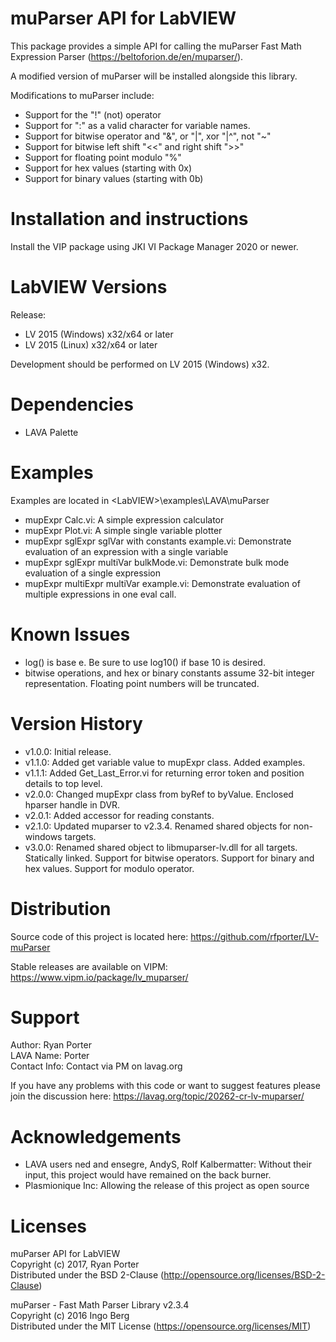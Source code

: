 # muParser API for LabVIEW

This package provides a simple API for calling the muParser Fast Math Expression Parser (https://beltoforion.de/en/muparser/).

A modified version of muParser will be installed alongside this library.

Modifications to muParser include:
- Support for the "!" (not) operator
- Support for ":" as a valid character for variable names.
- Support for bitwise operator and "&", or "|", xor "|^", not "~"
- Support for bitwise left shift "<<" and right shift ">>"
- Support for floating point modulo "%"
- Support for hex values (starting with 0x)
- Support for binary values (starting with 0b)

# Installation and instructions
Install the VIP package using JKI VI Package Manager 2020 or newer.

# LabVIEW Versions
Release:
- LV 2015 (Windows) x32/x64 or later
- LV 2015 (Linux) x32/x64 or later

Development should be performed on LV 2015 (Windows) x32.

# Dependencies
- LAVA Palette

# Examples
Examples are located in \<LabVIEW\>\examples\LAVA\muParser
- mupExpr Calc.vi: A simple expression calculator
- mupExpr Plot.vi: A simple single variable plotter
- mupExpr sglExpr sglVar with constants example.vi: Demonstrate evaluation of an expression with a single variable
- mupExpr sglExpr multiVar bulkMode.vi: Demonstrate bulk mode evaluation of a single expression
- mupExpr multiExpr multiVar example.vi: Demonstrate evaluation of multiple expressions in one eval call.

# Known Issues
- log() is base e. Be sure to use log10() if base 10 is desired.
- bitwise operations, and hex or binary constants assume 32-bit integer representation. Floating point numbers will be truncated.

# Version History
- v1.0.0: Initial release.
- v1.1.0: Added get variable value to mupExpr class. Added examples.
- v1.1.1: Added Get_Last_Error.vi for returning error token and position details to top level.
- v2.0.0: Changed mupExpr class from byRef to byValue. Enclosed hparser handle in DVR.
- v2.0.1: Added accessor for reading constants.
- v2.1.0: Updated muparser to v2.3.4. Renamed shared objects for non-windows targets.
- v3.0.0: Renamed shared object to libmuparser-lv.dll for all targets. Statically linked. Support for bitwise operators. Support for binary and hex values. Support for modulo operator.

# Distribution
Source code of this project is located here: https://github.com/rfporter/LV-muParser

Stable releases are available on VIPM: https://www.vipm.io/package/lv_muparser/

# Support
Author:	Ryan Porter  
LAVA Name: Porter  
Contact Info: Contact via PM on lavag.org

If you have any problems with this code or want to suggest features please join the discussion here: https://lavag.org/topic/20262-cr-lv-muparser/

# Acknowledgements
- LAVA users ned and ensegre, AndyS, Rolf Kalbermatter: Without their input, this project would have remained on the back burner.
- Plasmionique Inc: Allowing the release of this project as open source

# Licenses

muParser API for LabVIEW  
Copyright (c) 2017, Ryan Porter  
Distributed under the BSD 2-Clause (http://opensource.org/licenses/BSD-2-Clause)

muParser - Fast Math Parser Library v2.3.4  
Copyright (c) 2016 Ingo Berg  
Distributed under the MIT License (https://opensource.org/licenses/MIT)